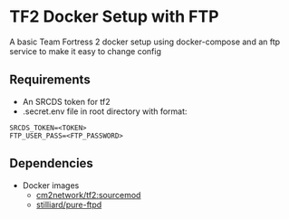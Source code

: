 # TF2 Docker Setup with FTP
A basic Team Fortress 2 docker setup using docker-compose and an ftp service to make it easy to change config

## Requirements
* An SRCDS token for tf2
* .secret.env file in root directory with format:
```
SRCDS_TOKEN=<TOKEN>
FTP_USER_PASS=<FTP_PASSWORD>
```

## Dependencies
* Docker images
    * [cm2network/tf2:sourcemod](https://github.com/CM2Walki/TF2)
    * [stilliard/pure-ftpd](https://github.com/stilliard/docker-pure-ftpd)
